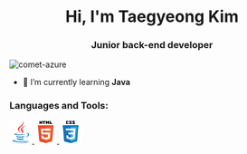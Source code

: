 <h1 align="center">Hi, I'm Taegyeong Kim</h1>
<h3 align="center">Junior back-end developer</h3>

<p align="left"> <img src="https://komarev.com/ghpvc/?username=comet-azure&label=Profile%20views&color=0e75b6&style=flat" alt="comet-azure" /> </p>

- 🌱 I’m currently learning **Java**

<h3 align="left">Languages and Tools:</h3>
<p align="left">
<a href="https://www.java.com" target="_blank" rel="noreferrer"> <img src="https://raw.githubusercontent.com/devicons/devicon/master/icons/java/java-original.svg" alt="java" width="40" height="40"/> </a>
<a href="https://www.w3.org/html/" target="_blank" rel="noreferrer"> <img src="https://raw.githubusercontent.com/devicons/devicon/master/icons/html5/html5-original-wordmark.svg" alt="html5" width="40" height="40"/> </a>
<a href="https://www.w3schools.com/css/" target="_blank" rel="noreferrer"> <img src="https://raw.githubusercontent.com/devicons/devicon/master/icons/css3/css3-original-wordmark.svg" alt="css3" width="40" height="40"/> </a> 
</p>
